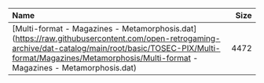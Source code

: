 |Name|Size|
|:---|---:|
|[Multi-format - Magazines - Metamorphosis.dat](https://raw.githubusercontent.com/open-retrogaming-archive/dat-catalog/main/root/basic/TOSEC-PIX/Multi-format/Magazines/Metamorphosis/Multi-format - Magazines - Metamorphosis.dat)|4472|
